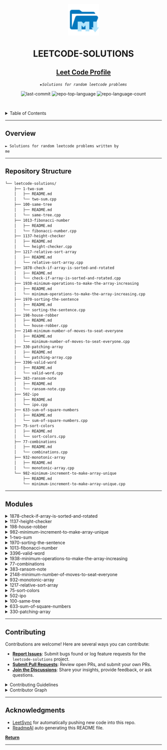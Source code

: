 <p align="center">
  <img src="https://raw.githubusercontent.com/PKief/vscode-material-icon-theme/ec559a9f6bfd399b82bb44393651661b08aaf7ba/icons/folder-markdown-open.svg" width="100" alt="project-logo">
</p>
<p align="center">
    <h1 align="center">LEETCODE-SOLUTIONS</h1>
    <h2 align="center"> <a href="https://leetcode.com/u/siddharthpradeep4602/">Leet Code Profile</a></h2>
</p>
<p align="center">
    <em><code>►Solutions for random leetcode problems</code></em>
</p>
<p align="center">
	<img src="https://img.shields.io/github/last-commit/thirt33n/leetcode-solutions?style=default&logo=git&logoColor=white&color=0080ff" alt="last-commit">
	<img src="https://img.shields.io/github/languages/top/thirt33n/leetcode-solutions?style=default&color=0080ff" alt="repo-top-language">
	<img src="https://img.shields.io/github/languages/count/thirt33n/leetcode-solutions?style=default&color=0080ff" alt="repo-language-count">
<p>
<p align="center">
	<!-- default option, no dependency badges. -->
</p>

<br><!-- TABLE OF CONTENTS -->
<details>
  <summary>Table of Contents</summary><br>

- [ Overview](#-overview)
- [ Repository Structure](#-repository-structure)
- [ Modules](#-modules)
- [ Contributing](#-contributing)
- [ Acknowledgments](#-acknowledgments)
</details>
<hr>

##  Overview

<code>► Solutions for random leetcode problems written by me</code>

---


##  Repository Structure

```sh
└── leetcode-solutions/
    ├── 1-two-sum
    │   ├── README.md
    │   └── two-sum.cpp
    ├── 100-same-tree
    │   ├── README.md
    │   └── same-tree.cpp
    ├── 1013-fibonacci-number
    │   ├── README.md
    │   └── fibonacci-number.cpp
    ├── 1137-height-checker
    │   ├── README.md
    │   └── height-checker.cpp
    ├── 1217-relative-sort-array
    │   ├── README.md
    │   └── relative-sort-array.cpp
    ├── 1878-check-if-array-is-sorted-and-rotated
    │   ├── README.md
    │   └── check-if-array-is-sorted-and-rotated.cpp
    ├── 1938-minimum-operations-to-make-the-array-increasing
    │   ├── README.md
    │   └── minimum-operations-to-make-the-array-increasing.cpp
    ├── 1970-sorting-the-sentence
    │   ├── README.md
    │   └── sorting-the-sentence.cpp
    ├── 198-house-robber
    │   ├── README.md
    │   └── house-robber.cpp
    ├── 2148-minimum-number-of-moves-to-seat-everyone
    │   ├── README.md
    │   └── minimum-number-of-moves-to-seat-everyone.cpp
    ├── 330-patching-array
    │   ├── README.md
    │   └── patching-array.cpp
    ├── 3396-valid-word
    │   ├── README.md
    │   └── valid-word.cpp
    ├── 383-ransom-note
    │   ├── README.md
    │   └── ransom-note.cpp
    ├── 502-ipo
    │   ├── README.md
    │   └── ipo.cpp
    ├── 633-sum-of-square-numbers
    │   ├── README.md
    │   └── sum-of-square-numbers.cpp
    ├── 75-sort-colors
    │   ├── README.md
    │   └── sort-colors.cpp
    ├── 77-combinations
    │   ├── README.md
    │   └── combinations.cpp
    ├── 932-monotonic-array
    │   ├── README.md
    │   └── monotonic-array.cpp
    └── 982-minimum-increment-to-make-array-unique
        ├── README.md
        └── minimum-increment-to-make-array-unique.cpp
```

---

##  Modules

<details closed><summary>1878-check-if-array-is-sorted-and-rotated</summary>

| File                                                                                                                                                                                      | Summary                         |
| ---                                                                                                                                                                                       | ---                             |
| [check-if-array-is-sorted-and-rotated.cpp](https://github.com/thirt33n/leetcode-solutions/blob/master/1878-check-if-array-is-sorted-and-rotated/check-if-array-is-sorted-and-rotated.cpp) | <code>► INSERT-TEXT-HERE</code> |

</details>

<details closed><summary>1137-height-checker</summary>

| File                                                                                                                    | Summary                         |
| ---                                                                                                                     | ---                             |
| [height-checker.cpp](https://github.com/thirt33n/leetcode-solutions/blob/master/1137-height-checker/height-checker.cpp) | <code>► INSERT-TEXT-HERE</code> |

</details>

<details closed><summary>198-house-robber</summary>

| File                                                                                                             | Summary                         |
| ---                                                                                                              | ---                             |
| [house-robber.cpp](https://github.com/thirt33n/leetcode-solutions/blob/master/198-house-robber/house-robber.cpp) | <code>► INSERT-TEXT-HERE</code> |

</details>

<details closed><summary>982-minimum-increment-to-make-array-unique</summary>

| File                                                                                                                                                                                           | Summary                         |
| ---                                                                                                                                                                                            | ---                             |
| [minimum-increment-to-make-array-unique.cpp](https://github.com/thirt33n/leetcode-solutions/blob/master/982-minimum-increment-to-make-array-unique/minimum-increment-to-make-array-unique.cpp) | <code>► INSERT-TEXT-HERE</code> |

</details>

<details closed><summary>1-two-sum</summary>

| File                                                                                            | Summary                         |
| ---                                                                                             | ---                             |
| [two-sum.cpp](https://github.com/thirt33n/leetcode-solutions/blob/master/1-two-sum/two-sum.cpp) | <code>► INSERT-TEXT-HERE</code> |

</details>

<details closed><summary>1970-sorting-the-sentence</summary>

| File                                                                                                                                      | Summary                         |
| ---                                                                                                                                       | ---                             |
| [sorting-the-sentence.cpp](https://github.com/thirt33n/leetcode-solutions/blob/master/1970-sorting-the-sentence/sorting-the-sentence.cpp) | <code>► INSERT-TEXT-HERE</code> |

</details>

<details closed><summary>1013-fibonacci-number</summary>

| File                                                                                                                          | Summary                         |
| ---                                                                                                                           | ---                             |
| [fibonacci-number.cpp](https://github.com/thirt33n/leetcode-solutions/blob/master/1013-fibonacci-number/fibonacci-number.cpp) | <code>► INSERT-TEXT-HERE</code> |

</details>

<details closed><summary>3396-valid-word</summary>

| File                                                                                                        | Summary                         |
| ---                                                                                                         | ---                             |
| [valid-word.cpp](https://github.com/thirt33n/leetcode-solutions/blob/master/3396-valid-word/valid-word.cpp) | <code>► INSERT-TEXT-HERE</code> |

</details>

<details closed><summary>1938-minimum-operations-to-make-the-array-increasing</summary>

| File                                                                                                                                                                                                                       | Summary                         |
| ---                                                                                                                                                                                                                        | ---                             |
| [minimum-operations-to-make-the-array-increasing.cpp](https://github.com/thirt33n/leetcode-solutions/blob/master/1938-minimum-operations-to-make-the-array-increasing/minimum-operations-to-make-the-array-increasing.cpp) | <code>► INSERT-TEXT-HERE</code> |

</details>

<details closed><summary>77-combinations</summary>

| File                                                                                                            | Summary                         |
| ---                                                                                                             | ---                             |
| [combinations.cpp](https://github.com/thirt33n/leetcode-solutions/blob/master/77-combinations/combinations.cpp) | <code>► INSERT-TEXT-HERE</code> |

</details>

<details closed><summary>383-ransom-note</summary>

| File                                                                                                          | Summary                         |
| ---                                                                                                           | ---                             |
| [ransom-note.cpp](https://github.com/thirt33n/leetcode-solutions/blob/master/383-ransom-note/ransom-note.cpp) | <code>► INSERT-TEXT-HERE</code> |

</details>

<details closed><summary>2148-minimum-number-of-moves-to-seat-everyone</summary>

| File                                                                                                                                                                                                  | Summary                         |
| ---                                                                                                                                                                                                   | ---                             |
| [minimum-number-of-moves-to-seat-everyone.cpp](https://github.com/thirt33n/leetcode-solutions/blob/master/2148-minimum-number-of-moves-to-seat-everyone/minimum-number-of-moves-to-seat-everyone.cpp) | <code>► INSERT-TEXT-HERE</code> |

</details>

<details closed><summary>932-monotonic-array</summary>

| File                                                                                                                      | Summary                         |
| ---                                                                                                                       | ---                             |
| [monotonic-array.cpp](https://github.com/thirt33n/leetcode-solutions/blob/master/932-monotonic-array/monotonic-array.cpp) | <code>► INSERT-TEXT-HERE</code> |

</details>

<details closed><summary>1217-relative-sort-array</summary>

| File                                                                                                                                   | Summary                         |
| ---                                                                                                                                    | ---                             |
| [relative-sort-array.cpp](https://github.com/thirt33n/leetcode-solutions/blob/master/1217-relative-sort-array/relative-sort-array.cpp) | <code>► INSERT-TEXT-HERE</code> |

</details>

<details closed><summary>75-sort-colors</summary>

| File                                                                                                         | Summary                         |
| ---                                                                                                          | ---                             |
| [sort-colors.cpp](https://github.com/thirt33n/leetcode-solutions/blob/master/75-sort-colors/sort-colors.cpp) | <code>► INSERT-TEXT-HERE</code> |

</details>

<details closed><summary>502-ipo</summary>

| File                                                                                  | Summary                         |
| ---                                                                                   | ---                             |
| [ipo.cpp](https://github.com/thirt33n/leetcode-solutions/blob/master/502-ipo/ipo.cpp) | <code>► INSERT-TEXT-HERE</code> |

</details>

<details closed><summary>100-same-tree</summary>

| File                                                                                                    | Summary                         |
| ---                                                                                                     | ---                             |
| [same-tree.cpp](https://github.com/thirt33n/leetcode-solutions/blob/master/100-same-tree/same-tree.cpp) | <code>► INSERT-TEXT-HERE</code> |

</details>

<details closed><summary>633-sum-of-square-numbers</summary>

| File                                                                                                                                        | Summary                         |
| ---                                                                                                                                         | ---                             |
| [sum-of-square-numbers.cpp](https://github.com/thirt33n/leetcode-solutions/blob/master/633-sum-of-square-numbers/sum-of-square-numbers.cpp) | <code>► INSERT-TEXT-HERE</code> |

</details>

<details closed><summary>330-patching-array</summary>

| File                                                                                                                   | Summary                         |
| ---                                                                                                                    | ---                             |
| [patching-array.cpp](https://github.com/thirt33n/leetcode-solutions/blob/master/330-patching-array/patching-array.cpp) | <code>► INSERT-TEXT-HERE</code> |

</details>

---

##  Contributing

Contributions are welcome! Here are several ways you can contribute:

- **[Report Issues](https://github.com/thirt33n/leetcode-solutions/issues)**: Submit bugs found or log feature requests for the `leetcode-solutions` project.
- **[Submit Pull Requests](https://github.com/thirt33n/leetcode-solutions/blob/main/CONTRIBUTING.md)**: Review open PRs, and submit your own PRs.
- **[Join the Discussions](https://github.com/thirt33n/leetcode-solutions/discussions)**: Share your insights, provide feedback, or ask questions.

<details closed>
<summary>Contributing Guidelines</summary>

1. **Fork the Repository**: Start by forking the project repository to your github account.
2. **Clone Locally**: Clone the forked repository to your local machine using a git client.
   ```sh
   git clone https://github.com/thirt33n/leetcode-solutions
   ```
3. **Create a New Branch**: Always work on a new branch, giving it a descriptive name.
   ```sh
   git checkout -b new-feature-x
   ```
4. **Make Your Changes**: Develop and test your changes locally.
5. **Commit Your Changes**: Commit with a clear message describing your updates.
   ```sh
   git commit -m 'Implemented new feature x.'
   ```
6. **Push to github**: Push the changes to your forked repository.
   ```sh
   git push origin new-feature-x
   ```
7. **Submit a Pull Request**: Create a PR against the original project repository. Clearly describe the changes and their motivations.
8. **Review**: Once your PR is reviewed and approved, it will be merged into the main branch. Congratulations on your contribution!
</details>

<details closed>
<summary>Contributor Graph</summary>
<br>
<p align="center">
   <a href="https://github.com{/thirt33n/leetcode-solutions/}graphs/contributors">
      <img src="https://contrib.rocks/image?repo=thirt33n/leetcode-solutions">
   </a>
</p>
</details>


---

##  Acknowledgments

- [LeetSync](https://github.com/LeetSync/LeetSync) for automatically pushing new code into this repo.
- [ReadmeAI](https://eli64s.github.io/readme-ai) auto generating this README file.

[**Return**](#-overview)

---
